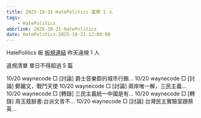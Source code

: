 ```yaml
---
title: 2025-10-21-HatePolitics 違規 1 人
tags:
    - HatePolitics
abbrlink: 2025-10-21-HatePolitics
date: HatePolitics-2025-10-21 12:00:00
---
```

HatePolitics 板 [板規連結](https://www.ptt.cc/bbs/HatePolitics/M.1617115262.A.D60.html)
昨天違規 1 人
<!-- more -->

違規清單
單日不得超過 5 篇

10/20 waynecode □ [討論] 爵士音樂節的城市行銷…
10/20 waynecode □ [討論] 鄭麗文，戰鬥天使
10/20 waynecode □ [討論] 兩岸唯一解，三民主義…
10/20 waynecode □ [轉錄] 三民主義統一中國是有…
10/20 waynecode □ [轉錄] 周玉蔻臉書:台派文青不…
10/20 waynecode □ [討論] 台灣民主實驗室跟蔡英…